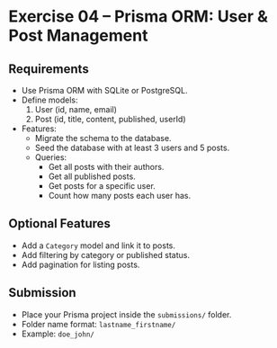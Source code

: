 # Exercise 04 – Prisma ORM: User & Post Management

## Requirements
- Use Prisma ORM with SQLite or PostgreSQL.
- Define models:
  1. User (id, name, email)
  2. Post (id, title, content, published, userId)
- Features:
  - Migrate the schema to the database.
  - Seed the database with at least 3 users and 5 posts.
  - Queries:
    - Get all posts with their authors.
    - Get all published posts.
    - Get posts for a specific user.
    - Count how many posts each user has.

## Optional Features
- Add a `Category` model and link it to posts.
- Add filtering by category or published status.
- Add pagination for listing posts.

## Submission
- Place your Prisma project inside the `submissions/` folder.
- Folder name format: `lastname_firstname/`
- Example: `doe_john/`